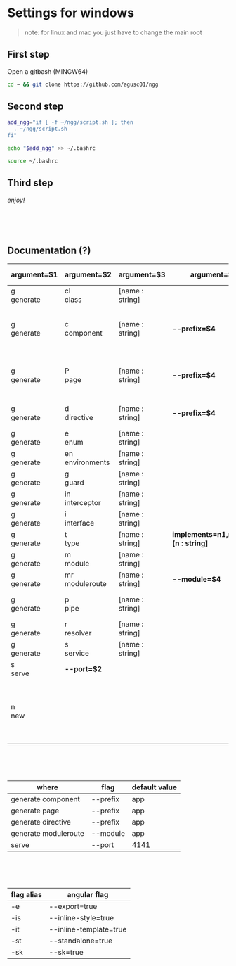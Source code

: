 # Settings for windows

> note: for linux and mac you just have to change the main root

## First step

Open a gitbash (MINGW64)

```bash
cd ~ && git clone https://github.com/agusc01/ngg
```

## Second step

```bash
add_ngg="if [ -f ~/ngg/script.sh ]; then
  . ~/ngg/script.sh
fi"

echo "$add_ngg" >> ~/.bashrc

source ~/.bashrc
```

## Third step

_enjoy!_

<br>
<br>
<br>

## Documentation (?)

| argument=$1     | argument=$2          | argument=$3     | argument=$4                              | default flags                                                                                    | type   | flags alias                            |
| --------------- | -------------------- | --------------- | ---------------------------------------- | ------------------------------------------------------------------------------------------------ | ------ | -------------------------------------- |
| g <br> generate | cl <br> class        | [name : string] |                                          | --type=class                                                                                     | native |                                        |
| g <br> generate | c <br> component     | [name : string] | **--prefix=$4**                          |                                                                                                  | native | -e <br> -is <br> -it <br> -st <br> -sk |
| g <br> generate | P <br> page          | [name : string] | **--prefix=$4**                          | --type=page                                                                                      | native | -e <br> -is <br> -it <br> -st <br> -sk |
| g <br> generate | d <br> directive     | [name : string] | **--prefix=$4**                          |                                                                                                  | native | -e <br> -st <br> -sk                   |
| g <br> generate | e <br> enum          | [name : string] |                                          | --type=enum                                                                                      | native |                                        |
| g <br> generate | en <br> environments | [name : string] |                                          |                                                                                                  | native |                                        |
| g <br> generate | g <br> guard         | [name : string] |                                          | --functional=true                                                                                | native | -sk                                    |
| g <br> generate | in <br> interceptor  | [name : string] |                                          | --functional=true                                                                                | native | -sk                                    |
| g <br> generate | i <br> interface     | [name : string] |                                          | --type=interface                                                                                 | native |                                        |
| g <br> generate | t <br> type          | [name : string] | **implements=n1,n2,...,nn [n : string]** | --type=type                                                                                      | fake   |                                        |
| g <br> generate | m <br> module        | [name : string] |                                          |                                                                                                  | native |                                        |
| g <br> generate | mr <br> moduleroute  | [name : string] | **--module=$4**                          | --routing=true                                                                                   | native |                                        |
| g <br> generate | p <br> pipe          | [name : string] |                                          |                                                                                                  | native | -e <br> -st <br> -sk                   |
| g <br> generate | r <br> resolver      | [name : string] |                                          | --functional=true                                                                                | native | -sk                                    |
| g <br> generate | s <br> service       | [name : string] |                                          |                                                                                                  | native | -sk                                    |
| s <br> serve    | **--port=$2**        |                 |                                          | --open                                                                                           | native |                                        |
| n <br> new      |                      |                 |                                          | --skipt-test=true <br> --style=scss <br> --standalone=false <br> --routing=true <br> --ssr=false | native |                                        |

<br>
<br>
<br>

| where                | flag     | default value |
| -------------------- | -------- | ------------- |
| generate component   | --prefix | app           |
| generate page        | --prefix | app           |
| generate directive   | --prefix | app           |
| generate moduleroute | --module | app           |
| serve                | --port   | 4141          |

<br>
<br>
<br>

| flag alias | angular flag           |
| ---------- | ---------------------- |
| -e         | --export=true          |
| -is        | --inline-style=true    |
| -it        | --inline-template=true |
| -st        | --standalone=true      |
| -sk        | --sk=true              |
